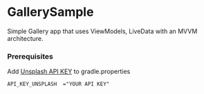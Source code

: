# GallerySample
Simple Gallery app that uses ViewModels, LiveData with an MVVM architecture.  

### Prerequisites  

Add [Unsplash API KEY](https://unsplash.com/developers) to gradle.properties

```
API_KEY_UNSPLASH  ="YOUR API KEY"
```
